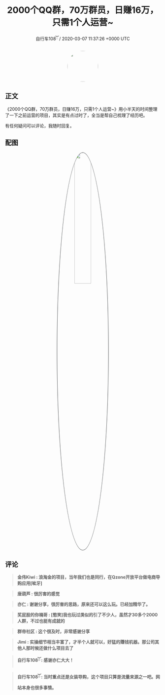 <h1 align="center">2000个QQ群，70万群员，日赚16万，只需1个人运营~</h1>
<p align="center">
    <a>自行车108ོ / 2020-03-07 11:37:26 &#43;0000 UTC</a>
</p>

<div align="center">
    <img src="https://images.zsxq.com/FkmWsxs1Twgf5oPPk_BNyIRamYR7?e=1590940799&amp;token=kIxbL07-8jAj8w1n4s9zv64FuZZNEATmlU_Vm6zD:uXJ7aU2xjdRuRGDFmfqB7Q8kzCY=" width="100" height="100" style="border:1px solid;border-radius:50%; color:#ffffff"/>
</div>

## 正文

<div>
《2000个QQ群，70万群员，日赚16万，只需1个人运营~》用小半天的时间整理了一下之前运营的项目，其实是有点过时了，全当是帮自己梳理了经历吧。

有任何疑问可以评论，我随时回复。


</div>

## 配图
<div class="image" align="center">

<img src="https://images.zsxq.com/FgtquQoGQJkvNbvfE5RNVF0WmvvQ?e=1590940799&amp;token=kIxbL07-8jAj8w1n4s9zv64FuZZNEATmlU_Vm6zD:9BeIbPcXqeKShYHiBBc_91Xg5fc=" width="33%" height="33%" style="border:1px solid;border-radius:50%; color:#3c3f41"/>

</div>

## 评论

<div align="left">
<div>

<blockquote >
<span> <strong>金伟Kiwi : 浪淘金的项目，当年我们也是同行，在Qzone开放平台做电商导购应用[呲牙] </strong></span>
</blockquote>

<blockquote >
<span> <strong>唐葫芦 : 很厉害的感觉 </strong></span>
</blockquote>

<blockquote >
<span> <strong>亦仁 : 谢谢分享，很厉害的思路，原来还可以这么玩。已经加精华了。 </strong></span>
</blockquote>

<blockquote >
<span> <strong>奖屁股的你楠哥 : [憨笑]我也玩过类似的引了不少人，虽然才30多个2000人群，不过也挺有成就的 </strong></span>
</blockquote>

<blockquote >
<span> <strong>群帝社区 : 这个很及时，非常感谢分享 </strong></span>
</blockquote>

<blockquote >
<span> <strong>Jimi : 实操细节相当丰富了，才半个人就可以，好猛的賺钱机器。那公司其他人那时候还做什么项目去了 </strong></span>
</blockquote>

<blockquote >
<span> <strong>自行车108ོ : 感谢亦仁大大！ </strong></span>
</blockquote>

<blockquote >
<span> <strong>自行车108ོ : 当时重点还是女装导购，这个项目只算是流量来源之一吧。网站本身也很多事情。 </strong></span>
</blockquote>

</div>
</div>